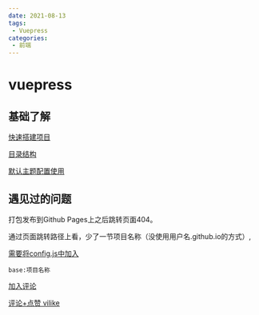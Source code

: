 ```yaml
---
date: 2021-08-13
tags:
 - Vuepress
categories: 
 - 前端
---
```

# vuepress
## 基础了解
[快速搭建项目](https://www.vuepress.cn/guide/getting-started.html)

[目录结构](https://www.vuepress.cn/guide/directory-structure.html)

[默认主题配置使用](https://www.vuepress.cn/theme/default-theme-config.html)

## 遇见过的问题

打包发布到Github Pages上之后跳转页面404。

通过页面跳转路径上看，少了一节项目名称（没使用用户名.github.io的方式）,

[需要将config.js中加入](https://blog.csdn.net/qq_28584685/article/details/88017069)

`base:项目名称`



[加入评论](https://hughfenghen.github.io/fe/vuepress-gitment.html#%E6%B3%A8%E5%86%8C-oauth-application)

[评论+点赞 vilike](https://vilike.vercel.app/docs/getting-started)
